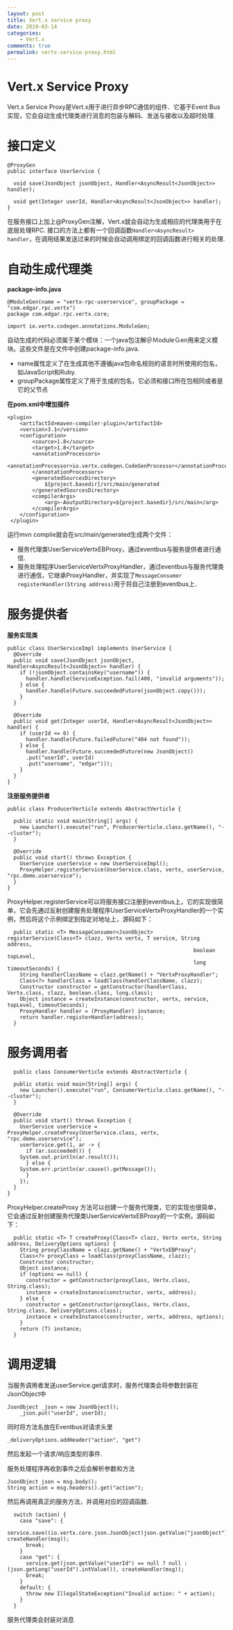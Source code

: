 ```yaml
---
layout: post
title: Vert.x service proxy
date: 2019-03-14
categories:
    - Vert.x
comments: true
permalink: vertx-service-proxy.html
---
```


# Vert.x Service Proxy
Vert.x Service Proxy是Vert.x用于进行异步RPC通信的组件．它基于Event Bus实现，它会自动生成代理类进行消息的包装与解码、发送与接收以及超时处理.

# 接口定义

	@ProxyGen
	public interface UserService {

	  void save(JsonObject jsonObject, Handler<AsyncResult<JsonObject>> handler);

	  void get(Integer userId, Handler<AsyncResult<JsonObject>> handler);
	}

在服务接口上加上@ProxyGen注解，Vert.x就会自动为生成相应的代理类用于在底层处理RPC.
接口的方法上都有一个回调函数<code>Handler<AsyncResult<JsonObject>> handler</code>，在调用结果发送过来的时候会自动调用绑定的回调函数进行相关的处理.

# 自动生成代理类
**package-info.java**

	@ModuleGen(name = "vertx-rpc-userservice", groupPackage = "com.edgar.rpc.vertx")
	package com.edgar.rpc.vertx.core;

	import io.vertx.codegen.annotations.ModuleGen;

自动生成的代码必须属于某个模块：一个java包注解＠ＭoduleＧen用来定义模块。这些文件是在文件中创建package-info.java.

- name属性定义了在生成其他不遵循java包命名规则的语言时所使用的包名，如JavaScript和Ruby.
- groupPackage属性定义了用于生成的包名，它必须和接口所在包相同或者是它的父节点

**在pom.xml中增加插件**

	<plugin>
		<artifactId>maven-compiler-plugin</artifactId>
		<version>3.1</version>
		<configuration>
		    <source>1.8</source>
		    <target>1.8</target>
		    <annotationProcessors>
		        <annotationProcessor>io.vertx.codegen.CodeGenProcessor</annotationProcessor>
		    </annotationProcessors>
		    <generatedSourcesDirectory>
		        ${project.basedir}/src/main/generated
		    </generatedSourcesDirectory>
		    <compilerArgs>
		        <arg>-AoutputDirectory=${project.basedir}/src/main</arg>
		    </compilerArgs>
		</configuration>
	 </plugin>

运行mvn complie就会在src/main/generated生成两个文件：
- 服务代理类UserServiceVertxEBProxy，通过eventbus与服务提供者进行通信.
- 服务处理程序UserServiceVertxProxyHandler，通过eventbus与服务代理类进行通信，它继承ProxyHandler，并实现了<code>MessageConsumer<JsonObject> registerHandler(String address)</code>用于将自己注册到eventbus上．

# 服务提供者
**服务实现类**

	public class UserServiceImpl implements UserService {
	  @Override
	  public void save(JsonObject jsonObject, Handler<AsyncResult<JsonObject>> handler) {
	    if (!jsonObject.containsKey("username")) {
	      handler.handle(ServiceException.fail(400, "invalid arguments"));
	    } else {
	      handler.handle(Future.succeededFuture(jsonObject.copy()));
	    }
	  }

	  @Override
	  public void get(Integer userId, Handler<AsyncResult<JsonObject>> handler) {
	    if (userId <= 0) {
	      handler.handle(Future.failedFuture("404 not found"));
	    } else {
	      handler.handle(Future.succeededFuture(new JsonObject()
		  .put("userId", userId)
		  .put("username", "edgar")));
	    }
	  }
	}

**注册服务提供者**

	public class ProducerVerticle extends AbstractVerticle {

	  public static void main(String[] args) {
	    new Launcher().execute("run", ProducerVerticle.class.getName(), "--cluster");
	  }

	  @Override
	  public void start() throws Exception {
	    UserService userService = new UserServiceImpl();
	    ProxyHelper.registerService(UserService.class, vertx, userService, "rpc.demo.userservice");
	  }
	}

ProxyHelper.registerService可以将服务接口注册到eventbus上，它的实现很简单，它会先通过反射创建服务处理程序UserServiceVertxProxyHandler的一个实例，然后将这个示例绑定到指定对地址上，源码如下：

	  public static <T> MessageConsumer<JsonObject> registerService(Class<T> clazz, Vertx vertx, T service, String address,
		                                                        boolean topLevel,
		                                                        long timeoutSeconds) {
	    String handlerClassName = clazz.getName() + "VertxProxyHandler";
	    Class<?> handlerClass = loadClass(handlerClassName, clazz);
	    Constructor constructor = getConstructor(handlerClass, Vertx.class, clazz, boolean.class, long.class);
	    Object instance = createInstance(constructor, vertx, service, topLevel, timeoutSeconds);
	    ProxyHandler handler = (ProxyHandler) instance;
	    return handler.registerHandler(address);
	  }
 
# 服务调用者
  
	  public class ConsumerVerticle extends AbstractVerticle {

	  public static void main(String[] args) {
	    new Launcher().execute("run", ConsumerVerticle.class.getName(), "--cluster");
	  }

	  @Override
	  public void start() throws Exception {
	    UserService userService = ProxyHelper.createProxy(UserService.class, vertx, "rpc.demo.userservice");
	    userService.get(1, ar -> {
	      if (ar.succeeded()) {
		System.out.println(ar.result());
	      } else {
		System.err.println(ar.cause().getMessage());
	      }
	    });
	  }
	}
ProxyHelper.createProxy  方法可以创建一个服务代理类，它的实现也很简单，它会通过反射创建服务代理类UserServiceVertxEBProxy的一个实例，源码如下：

	  public static <T> T createProxy(Class<T> clazz, Vertx vertx, String address, DeliveryOptions options) {
	    String proxyClassName = clazz.getName() + "VertxEBProxy";
	    Class<?> proxyClass = loadClass(proxyClassName, clazz);
	    Constructor constructor;
	    Object instance;
	    if (options == null) {
	      constructor = getConstructor(proxyClass, Vertx.class, String.class);
	      instance = createInstance(constructor, vertx, address);
	    } else {
	      constructor = getConstructor(proxyClass, Vertx.class, String.class, DeliveryOptions.class);
	      instance = createInstance(constructor, vertx, address, options);
	    }
	    return (T) instance;
	  }

# 调用逻辑
当服务调用者发送userService.get请求时，服务代理类会将参数封装在JsonObject中

	JsonObject _json = new JsonObject();
	    _json.put("userId", userId);
同时将方法名放在Eventbus对请求头里

	_deliveryOptions.addHeader("action", "get")
然后发起一个请求/响应类型的事件.

服务处理程序再收到事件之后会解析参数和方法

	JsonObject json = msg.body();
	String action = msg.headers().get("action");
然后再调用真正的服务方法，并调用对应的回调函数.

      switch (action) {
        case "save": {
          service.save((io.vertx.core.json.JsonObject)json.getValue("jsonObject"), createHandler(msg));
          break;
        }
        case "get": {
          service.get(json.getValue("userId") == null ? null : (json.getLong("userId").intValue()), createHandler(msg));
          break;
        }
        default: {
          throw new IllegalStateException("Invalid action: " + action);
        }
      }

服务代理类会封装对消息